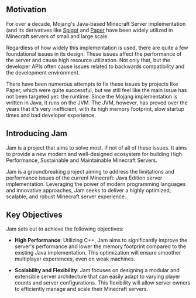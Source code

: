 ## Motivation
For over a decade, Mojang's Java-based Minecraft Server implementation (and its
derivatives like [Spigot](https://spigotmc.org) and [Paper](https://papermc.io)
have been widely utilized in Minecraft servers of small and large scale.

Regardless of how widely this implementation is used, there are quite a few
foundational issues in its design. These issues affect the performance of the
server and cause high resource utilization. Not only that, but the developer
APIs often cause issues related to backwards compatibility and the development
environment.

There have been numerous attempts to fix these issues by projects like Paper,
which were quite successful, but we still feel like the main issue has not been
targeted yet: the runtime. Since the Mojang implementation is written in Java,
it runs on the JVM. The JVM, however, has proved over the years that it's very
inefficient, with its high memory footprint, slow startup times and bad
developer experience.

## Introducing Jam
Jam is a project that aims to solve most, if not of all of these issues. It
aims to provide a new modern and well-designed ecosystem for building High
Performance, Sustainable and Maintainable Minecraft Servers.

Jam is a groundbreaking project aiming to address the limitations and
performance issues of the current Minecraft: Java Edition server
implementation. Leveraging the power of modern programming languages and
innovative approaches, Jam seeks to deliver a highly optimized, scalable, and
robust Minecraft server experience.

## Key Objectives
Jam sets out to achieve the following objectives:

- **High Performance**: Utilizing C++, Jam aims to significantly improve the
server's performance and lower the memory footprint compared to the
existing Java implementation. This optimization will ensure smoother
multiplayer experiences, even on weak machines.

- **Scalability and Flexibility**: Jam focuses on designing a modular and
extensible server architecture that can easily adapt to varying player
counts and server configurations. This flexibility will allow server owners
to efficiently manage and scale their Minecraft servers.
